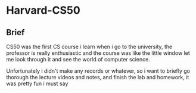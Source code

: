 # Harvard-CS50

## Brief

CS50 was the first CS course i learn when i go to the university, the professor is really enthusiastic and the course was like the little window let me look through it and see the world of computer science.

Unfortunately i didn't make any records or whatever, so i want to briefly go thorough the lecture videos and notes, and finish the lab and homework, it was pretty fun i must say
